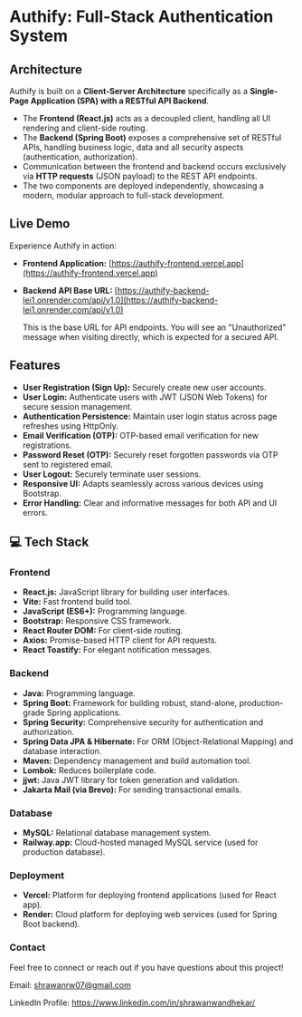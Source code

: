 # Authify: Full-Stack Authentication System

##  Architecture

Authify is built on a **Client-Server Architecture** specifically as a **Single-Page Application (SPA) with a RESTful API Backend**.

* The **Frontend (React.js)** acts as a decoupled client, handling all UI rendering and client-side routing.
* The **Backend (Spring Boot)** exposes a comprehensive set of RESTful APIs, handling business logic, data and all security aspects (authentication, authorization).
* Communication between the frontend and backend occurs exclusively via **HTTP requests** (JSON payload) to the REST API endpoints.
* The two components are deployed independently, showcasing a modern, modular approach to full-stack development.

##  Live Demo

Experience Authify in action:

* **Frontend Application:** [https://authify-frontend.vercel.app](https://authify-frontend.vercel.app)
* **Backend API Base URL:** [https://authify-backend-lei1.onrender.com/api/v1.0](https://authify-backend-lei1.onrender.com/api/v1.0)

  This is the base URL for API endpoints. You will see an "Unauthorized" message when visiting directly, which is expected for a secured API.
  

##  Features

* **User Registration (Sign Up):** Securely create new user accounts.
* **User Login:** Authenticate users with JWT (JSON Web Tokens) for secure session management.
* **Authentication Persistence:** Maintain user login status across page refreshes using HttpOnly.
* **Email Verification (OTP):** OTP-based email verification for new registrations.
* **Password Reset (OTP):** Securely reset forgotten passwords via OTP sent to registered email.
* **User Logout:** Securely terminate user sessions.
* **Responsive UI:** Adapts seamlessly across various devices using Bootstrap.
* **Error Handling:** Clear and informative messages for both API and UI errors.

## 💻 Tech Stack

### Frontend

* **React.js:** JavaScript library for building user interfaces.
* **Vite:** Fast frontend build tool.
* **JavaScript (ES6+):** Programming language.
* **Bootstrap:** Responsive CSS framework.
* **React Router DOM:** For client-side routing.
* **Axios:** Promise-based HTTP client for API requests.
* **React Toastify:** For elegant notification messages.

### Backend

* **Java:** Programming language.
* **Spring Boot:** Framework for building robust, stand-alone, production-grade Spring applications.
* **Spring Security:** Comprehensive security for authentication and authorization.
* **Spring Data JPA & Hibernate:** For ORM (Object-Relational Mapping) and database interaction.
* **Maven:** Dependency management and build automation tool.
* **Lombok:** Reduces boilerplate code.
* **jjwt:** Java JWT library for token generation and validation.
* **Jakarta Mail (via Brevo):** For sending transactional emails.

### Database

* **MySQL:** Relational database management system.
* **Railway.app:** Cloud-hosted managed MySQL service (used for production database).

### Deployment

* **Vercel:** Platform for deploying frontend applications (used for React app).
* **Render:** Cloud platform for deploying web services (used for Spring Boot backend).

### Contact
Feel free to connect or reach out if you have questions about this project!

Email: shrawanrw07@gmail.com

LinkedIn Profile: https://www.linkedin.com/in/shrawanwandhekar/




